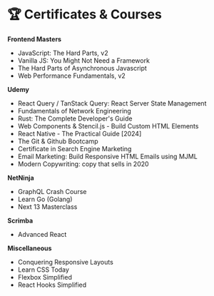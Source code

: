 # 🏆 Certificates & Courses

**Frontend Masters**

- JavaScript: The Hard Parts, v2
- Vanilla JS: You Might Not Need a Framework
- The Hard Parts of Asynchronous Javascript
- Web Performance Fundamentals, v2

**Udemy**

- React Query / TanStack Query: React Server State Management
- Fundamentals of Network Engineering
- Rust: The Complete Developer's Guide
- Web Components & Stencil.js - Build Custom HTML Elements
- React Native - The Practical Guide [2024]
- The Git & Github Bootcamp
- Certificate in Search Engine Marketing
- Email Marketing: Build Responsive HTML Emails using MJML
- Modern Copywriting: copy that sells in 2020

**NetNinja**

- GraphQL Crash Course
- Learn Go (Golang)
- Next 13 Masterclass

**Scrimba**

- Advanced React

**Miscellaneous**

- Conquering Responsive Layouts
- Learn CSS Today
- Flexbox Simplified
- React Hooks Simplified
